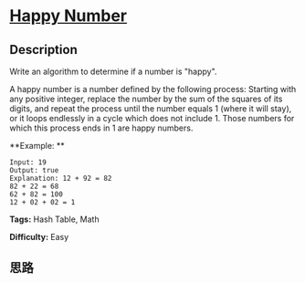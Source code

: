 # [Happy Number][title]

## Description

Write an algorithm to determine if a number is "happy".

A happy number is a number defined by the following process: Starting with any
positive integer, replace the number by the sum of the squares of its digits,
and repeat the process until the number equals 1 (where it will stay), or it
loops endlessly in a cycle which does not include 1. Those numbers for which
this process ends in 1 are happy numbers.

**Example:  **
            Input: 19    Output: true    Explanation: 12 + 92 = 82    82 + 22 = 68    62 + 82 = 100    12 + 02 + 02 = 1    


**Tags:** Hash Table, Math

**Difficulty:** Easy

## 思路

[title]: https://leetcode.com/problems/happy-number

